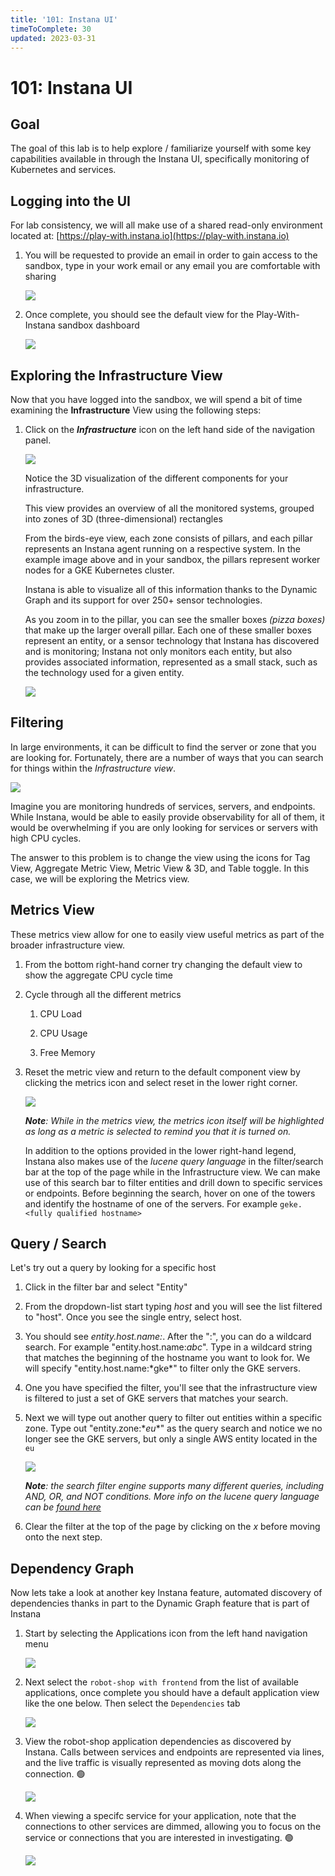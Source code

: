 ```yaml
---
title: '101: Instana UI'
timeToComplete: 30
updated: 2023-03-31
---
```


# 101: Instana UI

## Goal

The goal of this lab is to help explore / familiarize yourself with some key capabilities available in through the Instana UI, specifically monitoring of Kubernetes and services.

## Logging into the UI

For lab consistency, we will all make use of a shared read-only environment located at: [https://play-with.instana.io](https://play-with.instana.io)

1. You will be requested to provide an email in order to gain access to the sandbox, type in your work email or any email you are comfortable with sharing

   ![](./images/101/image-001-signup.png)

2. Once complete, you should see the default view for the Play-With-Instana sandbox dashboard

   ![](./images/101/image-002-dashboard.png)

## Exploring the Infrastructure View

Now that you have logged into the sandbox, we will spend a bit of time examining the **Infrastructure** View using the following steps:

1. Click on the _**Infrastructure**_ icon on the left hand side of the navigation panel.

   ![](./images/101/image-004-explore-infra.png)

   Notice the 3D visualization of the different components for your infrastructure.

   This view provides an overview of all the monitored systems, grouped into zones of 3D (three-dimensional) rectangles

   From the birds-eye view, each zone consists of pillars, and each pillar represents an Instana agent running on a respective system.
   In the example image above and in your sandbox, the pillars represent worker nodes for a GKE Kubernetes cluster.

   Instana is able to visualize all of this information thanks to the Dynamic Graph and its support for over 250+ sensor technologies.

   As you zoom in to the pillar, you can see the smaller boxes _(pizza boxes)_ that make up the larger overall pillar. Each one of these smaller boxes represent an entity, or a sensor technology that Instana has discovered and is monitoring; Instana not only monitors each entity, but also provides associated information, represented as a small stack, such as the technology used for a given entity.

   ![](./images/101/image-008-stack.png)

## Filtering

In large environments, it can be difficult to find the server or zone that you are looking for. Fortunately, there are a number of ways that you can search for things within the _Infrastructure view_.

![](./images/101/image-005-filter.jpg)

Imagine you are monitoring hundreds of services, servers, and endpoints. While Instana, would be able to easily provide observability for all of them, it would be overwhelming if you are only looking for services or servers with high CPU cycles.

The answer to this problem is to change the view using the icons for Tag View, Aggregate Metric View, Metric View & 3D, and Table toggle. In this case, we will be exploring the Metrics view.

## Metrics View

These metrics view allow for one to easily view useful metrics as part of the broader infrastructure view.

1.  From the bottom right-hand corner try changing the default view to show the aggregate CPU cycle time
2.  Cycle through all the different metrics

    1. CPU Load

    2. CPU Usage

    3. Free Memory

3.  Reset the metric view and return to the default component view by clicking the metrics icon and select reset in the lower right corner.

    ![](./images/101/image-006-metrics.gif)

    _**Note**: While in the metrics view, the metrics icon itself will be highlighted as long as a metric is selected to remind you that it is turned on._

    In addition to the options provided in the lower right-hand legend, Instana also makes use of the _lucene query language_ in the filter/search bar at the top of the page while in the Infrastructure view. We can make use of this search bar to filter entities and drill down to specific services or endpoints. Before beginning the search, hover on one of the towers and identify the hostname of one of the servers. For example `geke.<fully qualified hostname>`

## Query / Search

Let's try out a query by looking for a specific host

1.  Click in the filter bar and select "Entity"

2.  From the dropdown-list start typing _host_ and you will see the list filtered to "host". Once you see the single entry, select host.

3.  You should see _entity.host.name:_. After the ":", you can do a wildcard search. For example "entity.host.name:_abc_". Type in a wildcard string that matches the beginning of the hostname you want to look for. We will specify "entity.host.name:\*gke\*" to filter only the GKE servers.

4.  One you have specified the filter, you'll see that the infrastructure view is filtered to just a set of GKE servers that matches your search.

5.  Next we will type out another query to filter out entities within a specific zone. Type out "entity.zone:\*_eu_\*" as the query search and notice we no longer see the GKE servers, but only a single AWS entity located in the `eu`

    ![](./images/101/image-007-query.png)

    _**Note**: the search filter engine supports many different queries, including AND, OR, and NOT conditions. More info on the lucene query language can be [found here](https://www.ibm.com/docs/en/instana-observability/current?topic=instana-filtering-dynamic-focus)_

6.  Clear the filter at the top of the page by clicking on the _x_ before moving onto the next step.

## Dependency Graph

Now lets take a look at another key Instana feature, automated discovery of dependencies thanks in part to the Dynamic Graph feature that is part of Instana

1.  Start by selecting the Applications icon from the left hand navigation menu

    ![](./images/101/image-011-app-menu.png)

2.  Next select the `robot-shop with frontend` from the list of available applications, once complete you should have a default application view like the one below. Then select the `Dependencies` tab

    ![](./images/101/image-012-dep-menu.png)

3.  View the robot-shop application dependencies as discovered by Instana. Calls between services and endpoints are represented via lines, and the live traffic is visually represented as moving dots along the connection. 🟢

    ![](./images/101/image-013-dep-tab.png)

4.  When viewing a specifc service for your application, note that the connections to other services are dimmed, allowing you to focus on the service or connections that you are interested in investigating. 🟢

    ![](./images/101/image-014-dep-highlight.png)
